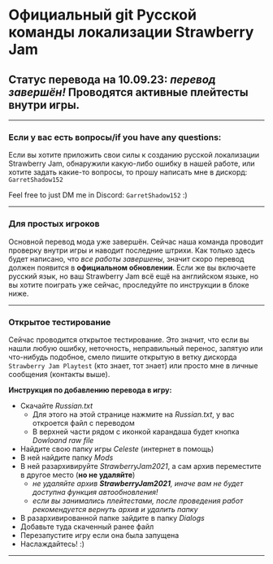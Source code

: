 # Официальный git Русской команды локализации Strawberry Jam
## Статус перевода на 10.09.23: *перевод завершён!* Проводятся активные плейтесты внутри игры.
***
### Если у вас есть вопросы/if you have any questions:
Если вы хотите приложить свои силы к созданию русской локализации Strawberry Jam, обнаружили какую-либо ошибку в нашей работе, или хотите задать какие-то вопросы, то прошу написать мне в дискорд: `GarretShadow152`

Feel free to just DM me in Discord: `GarretShadow152` :\)
***
### Для простых игроков
Основной перевод мода уже завершён. Сейчас наша команда проводит проверку внутри игры и наводит последние штрихи. Как только здесь будет написано, что *все работы завершены*, значит скоро перевод должен появится в **официальном обновлении**. Если же вы включаете русский язык, но ваш Strawberry Jam всё ещё на английском языке, но вы хотите поиграть уже сейчас, проследуйте по инструкции в блоке ниже.
***
### Открытое тестирование
Сейчас проводится открытое тестирование. Это значит, что если вы нашли любую ошибку, неточность, неправильный перенос, запятую или что-нибудь подобное, смело пишите открытую в ветку дискорда `Strawberry Jam Playtest` (кто знает, тот знает) или просто мне в личные сообщения (контакты выше).

**Инструкция по добавлению перевода в игру:**
* Скачайте *Russian.txt*
  - Для этого на этой странице нажмите на *Russian.txt*, у вас откроется файл с переводом
  - В верхней части рядом с иконкой карандаша будет кнопка *Dowloand raw file*
* Найдите свою папку игры *Celeste* (интернет в помощь)
* В ней найдите папку *Mods*
* В ней разархивируйте *StrawberryJam2021*, а сам архив переместите в другое место (**но не удаляйте**)
  - *не удаляйте архив **StrawberryJam2021**, иначе вам не будет доступна функция автообновления!*
  - *если вы занимались плейтестами, после проведения работ рекомендуется вернуть архив и удалить папку*
* В разархивированной папке зайдите в папку *Dialogs*
* Добавьте туда скаченный ранее файл
* Перезапустите игру если она была запущена
* Наслаждайтесь! :\)
***
